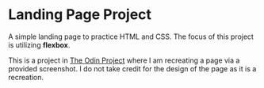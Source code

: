 # Landing Page Project

A simple landing page to practice HTML and CSS. The focus of this project is utilizing **flexbox**.

This is a project in [The Odin Project](www.theodinproject.com) where I am recreating a page via a provided screenshot. I do not take credit for the design of the page as it is a recreation.
